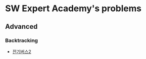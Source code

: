 SW Expert Academy's problems
=============================

## Advanced

### Backtracking

* [전기버스2](course/pr_advanced/backtracking/5208_electornic_bus_2.ipynb)
